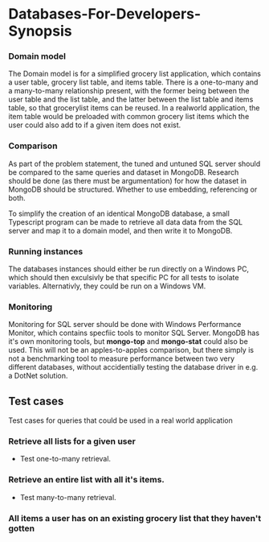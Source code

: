 # Databases-For-Developers-Synopsis


### Domain model 
The Domain model is for a simplified grocery list application, which contains a user table, grocery list table, and items table.
There is a one-to-many and a many-to-many relationship present, with the former being between the user table and the list table, and the latter between the list table and items table, so that grocerylist items can be reused. In a realworld application, the item table would be preloaded with common grocery list items which the user could also add to if a given item does not exist.


### Comparison
As part of the problem statement, the tuned and untuned SQL server should be compared to the same queries and dataset in MongoDB. 
Research should be done (as there must be argumentation) for how the dataset in MongoDB should be structured. Whether to use embedding, referencing or both. 

To simplify the creation of an identical MongoDB database, a small Typescript program can be made to retrieve all data data from the SQL server and map it to a domain model, and then write it to MongoDB.

### Running instances
The databases instances should either be run directly on a Windows PC, which should then exculsivly be that specific PC for all tests to isolate variables. Alternativly, they could be run on a Windows VM.


### Monitoring
Monitoring for SQL server should be done with Windows Performance Monitor, which contains specfiic tools to monitor SQL Server.
MongoDB has it's own monitoring tools, but __mongo-top__ and __mongo-stat__  could also be used.
This will not be an apples-to-apples comparison, but there simply is not a benchmarking tool to measure performance between two very different databases, without accidentially testing the database driver in e.g. a DotNet solution. 

## Test cases
Test cases for queries that could be used in a real world application

### Retrieve all lists for a given user
- Test one-to-many retrieval.

### Retrieve an entire list with all it's items.
- Test many-to-many retrieval.


### All items a user has on an existing grocery list that they haven't gotten







